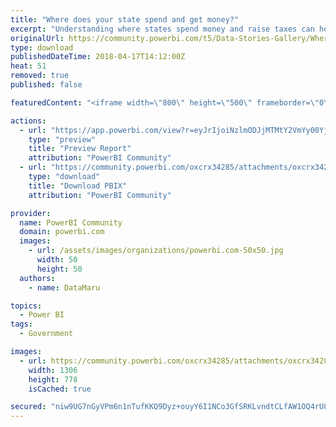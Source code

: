 ```yaml
---
title: "Where does your state spend and get money?"
excerpt: "Understanding where states spend money and raise taxes can help state legislators or policy makers make better decisions. In total, 50 states and the"
originalUrl: https://community.powerbi.com/t5/Data-Stories-Gallery/Where-does-your-state-spend-and-get-money/m-p/398485
type: download
publishedDateTime: 2018-04-17T14:12:00Z
heat: 51
removed: true
published: false

featuredContent: "<iframe width=\"800\" height=\"500\" frameborder=\"0\" src=\"https://app.powerbi.com/view?r=eyJrIjoiNzlmODJjMTMtY2VmYy00YjhmLWIxYzAtNjE3MDNmNGVjYmUxIiwidCI6ImExOGFkY2Y4LTViMGQtNGRiMS1iZDY3LTgyNDc2MjQ5N2M0YiIsImMiOjZ9\"></iframe>"

actions:
  - url: "https://app.powerbi.com/view?r=eyJrIjoiNzlmODJjMTMtY2VmYy00YjhmLWIxYzAtNjE3MDNmNGVjYmUxIiwidCI6ImExOGFkY2Y4LTViMGQtNGRiMS1iZDY3LTgyNDc2MjQ5N2M0YiIsImMiOjZ9"
    type: "preview"
    title: "Preview Report"
    attribution: "PowerBI Community"
  - url: "https://community.powerbi.com/oxcrx34285/attachments/oxcrx34285/DataStoriesGallery/1798/2/State%20and%20local%20government%20finance.pbix"
    type: "download"
    title: "Download PBIX"
    attribution: "PowerBI Community"

provider:
  name: PowerBI Community
  domain: powerbi.com
  images:
    - url: /assets/images/organizations/powerbi.com-50x50.jpg
      width: 50
      height: 50
  authors:
    - name: DataMaru

topics:
  - Power BI
tags:
  - Government

images:
  - url: https://community.powerbi.com/oxcrx34285/attachments/oxcrx34285/DataStoriesGallery/1798/1/State%20and%20local%20governments.PNG
    width: 1306
    height: 778
    isCached: true

secured: "niw9UG7nGyVPm6n1nTufKKQ9Dyz+ouyY6I1NCo3GfSRKLvndtCLfAW1OQ4rU8QjFsANcdtRP9U/+bBNYmyiN/rpt4me3mlejq+0MR/JM4BpQGy17aBb8Uwl55cDHcPPfokd0xo0MHKIo9yRHh21Nerv42BrBjj9APcXOmf7/s1M1HyA0LPsQgU7c4OJgAEMx/nDW4Gb5vkwFZiEYly7ytJVhTWJpXRS3bGfMdVegIncmXLl6yeQYEn0n5TO1afiWbZHXiJmEHOHQ74U1FoVL2RRJgE9B4nEQRBZLVU2mvdWmV8igU6OzjwUeywAjIenvZfVTpGya95jK6VoQ2OITdXzhs1JObMDbXWV02SVrclBcApaIOK5l4gPcLtyknZNu7agvIpmGDIpofBM69oJ8gAIh6B+j8xiFBXGBd4bFISM=;HOGu13A08UGO3A0AotKpzQ=="
---
```


